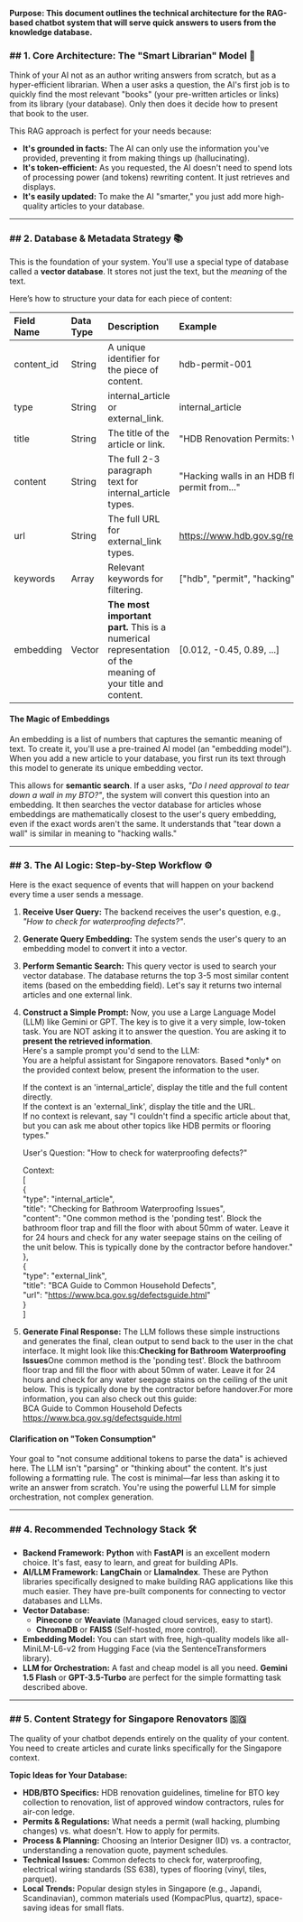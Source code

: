 **Purpose: This document outlines the technical architecture for the RAG-based chatbot system that will serve quick answers to users from the knowledge database.**

### **\#\# 1\. Core Architecture: The "Smart Librarian" Model 🧠**

Think of your AI not as an author writing answers from scratch, but as a hyper-efficient librarian. When a user asks a question, the AI's first job is to quickly find the most relevant "books" (your pre-written articles or links) from its library (your database). Only then does it decide how to present that book to the user.

This RAG approach is perfect for your needs because:

- **It's grounded in facts:** The AI can only use the information you've provided, preventing it from making things up (hallucinating).
- **It's token-efficient:** As you requested, the AI doesn't need to spend lots of processing power (and tokens) rewriting content. It just retrieves and displays.
- **It's easily updated:** To make the AI "smarter," you just add more high-quality articles to your database.

---

### **\#\# 2\. Database & Metadata Strategy 📚**

This is the foundation of your system. You'll use a special type of database called a **vector database**. It stores not just the text, but the _meaning_ of the text.

Here’s how to structure your data for each piece of content:

| Field Name | Data Type | Description                                                                                               | Example                                                  |
| :--------- | :-------- | :-------------------------------------------------------------------------------------------------------- | :------------------------------------------------------- |
| content_id | String    | A unique identifier for the piece of content.                                                             | hdb-permit-001                                           |
| type       | String    | internal_article or external_link.                                                                        | internal_article                                         |
| title      | String    | The title of the article or link.                                                                         | "HDB Renovation Permits: What You Need"                  |
| content    | String    | The full 2-3 paragraph text for internal_article types.                                                   | "Hacking walls in an HDB flat requires a permit from..." |
| url        | String    | The full URL for external_link types.                                                                     | https://www.hdb.gov.sg/renovation/permits                |
| keywords   | Array     | Relevant keywords for filtering.                                                                          | \["hdb", "permit", "hacking", "walls"\]                  |
| embedding  | Vector    | **The most important part.** This is a numerical representation of the meaning of your title and content. | \[0.012, \-0.45, 0.89, ...\]                             |

#### **The Magic of Embeddings**

An embedding is a list of numbers that captures the semantic meaning of text. To create it, you'll use a pre-trained AI model (an "embedding model"). When you add a new article to your database, you first run its text through this model to generate its unique embedding vector.

This allows for **semantic search**. If a user asks, _"Do I need approval to tear down a wall in my BTO?"_, the system will convert this question into an embedding. It then searches the vector database for articles whose embeddings are mathematically closest to the user's query embedding, even if the exact words aren't the same. It understands that "tear down a wall" is similar in meaning to "hacking walls."

---

### **\#\# 3\. The AI Logic: Step-by-Step Workflow ⚙️**

Here is the exact sequence of events that will happen on your backend every time a user sends a message.

1. **Receive User Query:** The backend receives the user's question, e.g., _"How to check for waterproofing defects?"_.
2. **Generate Query Embedding:** The system sends the user's query to an embedding model to convert it into a vector.
3. **Perform Semantic Search:** This query vector is used to search your vector database. The database returns the top 3-5 most similar content items (based on the embedding field). Let's say it returns two internal articles and one external link.
4. **Construct a Simple Prompt:** Now, you use a Large Language Model (LLM) like Gemini or GPT. The key is to give it a very simple, low-token task. You are NOT asking it to answer the question. You are asking it to **present the retrieved information**.  
   Here's a sample prompt you'd send to the LLM:  
   You are a helpful assistant for Singapore renovators. Based \*only\* on the provided context below, present the information to the user.

   If the context is an 'internal_article', display the title and the full content directly.  
   If the context is an 'external_link', display the title and the URL.  
   If no context is relevant, say "I couldn't find a specific article about that, but you can ask me about other topics like HDB permits or flooring types."

   User's Question: "How to check for waterproofing defects?"

   Context:  
   \[  
    {  
    "type": "internal_article",  
    "title": "Checking for Bathroom Waterproofing Issues",  
    "content": "One common method is the 'ponding test'. Block the bathroom floor trap and fill the floor with about 50mm of water. Leave it for 24 hours and check for any water seepage stains on the ceiling of the unit below. This is typically done by the contractor before handover."  
    },  
    {  
    "type": "external_link",  
    "title": "BCA Guide to Common Household Defects",  
    "url": "https://www.bca.gov.sg/defectsguide.html"  
    }  
   \]

5. **Generate Final Response:** The LLM follows these simple instructions and generates the final, clean output to send back to the user in the chat interface. It might look like this:**Checking for Bathroom Waterproofing Issues**One common method is the 'ponding test'. Block the bathroom floor trap and fill the floor with about 50mm of water. Leave it for 24 hours and check for any water seepage stains on the ceiling of the unit below. This is typically done by the contractor before handover.For more information, you can also check out this guide:  
   BCA Guide to Common Household Defects  
   https://www.bca.gov.sg/defectsguide.html

#### **Clarification on "Token Consumption"**

Your goal to "not consume additional tokens to parse the data" is achieved here. The LLM isn't "parsing" or "thinking about" the content. It's just following a formatting rule. The cost is minimal—far less than asking it to write an answer from scratch. You're using the powerful LLM for simple orchestration, not complex generation.

---

### **\#\# 4\. Recommended Technology Stack 🛠️**

- **Backend Framework:** **Python** with **FastAPI** is an excellent modern choice. It's fast, easy to learn, and great for building APIs.
- **AI/LLM Framework:** **LangChain** or **LlamaIndex**. These are Python libraries specifically designed to make building RAG applications like this much easier. They have pre-built components for connecting to vector databases and LLMs.
- **Vector Database:**
  - **Pinecone** or **Weaviate** (Managed cloud services, easy to start).
  - **ChromaDB** or **FAISS** (Self-hosted, more control).
- **Embedding Model:** You can start with free, high-quality models like all-MiniLM-L6-v2 from Hugging Face (via the SentenceTransformers library).
- **LLM for Orchestration:** A fast and cheap model is all you need. **Gemini 1.5 Flash** or **GPT-3.5-Turbo** are perfect for the simple formatting task described above.

---

### **\#\# 5\. Content Strategy for Singapore Renovators 🇸🇬**

The quality of your chatbot depends entirely on the quality of your content. You need to create articles and curate links specifically for the Singapore context.

**Topic Ideas for Your Database:**

- **HDB/BTO Specifics:** HDB renovation guidelines, timeline for BTO key collection to renovation, list of approved window contractors, rules for air-con ledge.
- **Permits & Regulations:** What needs a permit (wall hacking, plumbing changes) vs. what doesn't. How to apply for permits.
- **Process & Planning:** Choosing an Interior Designer (ID) vs. a contractor, understanding a renovation quote, payment schedules.
- **Technical Issues:** Common defects to check for, waterproofing, electrical wiring standards (SS 638), types of flooring (vinyl, tiles, parquet).
- **Local Trends:** Popular design styles in Singapore (e.g., Japandi, Scandinavian), common materials used (KompacPlus, quartz), space-saving ideas for small flats.
